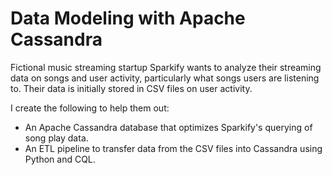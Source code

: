 # Data Modeling with Apache Cassandra

Fictional music streaming startup Sparkify wants to analyze their streaming data
on songs and user activity, particularly what songs users are listening to.
Their data is initially stored in CSV files on user activity.

I create the following to help them out:

- An Apache Cassandra database that optimizes Sparkify's querying of song play
data.
- An ETL pipeline to transfer data from the CSV files into Cassandra using
Python and CQL.

